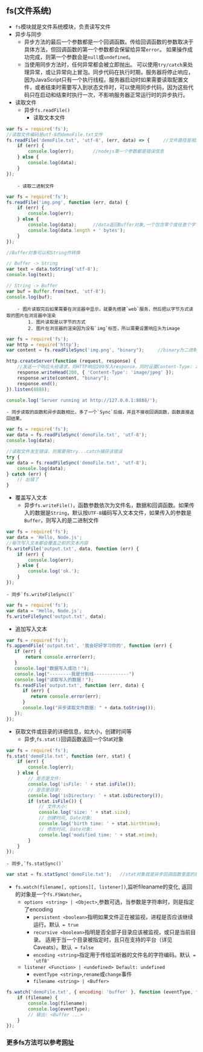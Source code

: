## fs(文件系统)
- `fs`模块就是文件系统模块，负责读写文件
- 异步与同步
    - 异步方法的最后一个参数都是一个回调函数。传给回调函数的参数取决于具体方法，但回调函数的第一个参数都会保留给异常`error`。 如果操作成功完成，则第一个参数会是`null`或`undefined`。
    - 当使用同步方法时，任何异常都会被立即抛出。 可以使用`try/catch`来处理异常，或让异常向上冒泡。同步代码在执行时期，服务器将停止响应，因为JavaScript只有一个执行线程。服务器启动时如果需要读取配置文件，或者结束时需要写入到状态文件时，可以使用同步代码，因为这些代码只在启动和结束时执行一次，不影响服务器正常运行时的异步执行。
- 读取文件
    - 异步`fs.readFile()`
        - 读取文本文件
```javascript
var fs = require('fs');
//读取文件编码是utf-8的demoFile.txt文件
fs.readFile('demoFile.txt', 'utf-8', (err, data) => {     //文件路径是相对于process.cwd()当前工作目录的
    if (err) {
        console.log(err);       //nodejs第一个参数都是错误信息
    } else {
        console.log(data);
    }
});
```
        - 读取二进制文件
```javascript
var fs = require('fs');
fs.readFile('img.png', function (err, data) {
    if (err) {
        console.log(err);
    } else {
        console.log(data);      //data返回Buffer对象,一个包含零个或任意个字节的数组（注意和Array不同）
        console.log(data.length + ' bytes');
    }
});

//Buffer对象可以和String作转换

// Buffer -> String
var text = data.toString('utf-8');
console.log(text);

// String -> Buffer
var buf = Buffer.from(text, 'utf-8');
console.log(buf);
```
        - 图片读取完后如果需要在浏览器中显示，就要先搭建`web`服务，然后把以字节方式读取的图片在浏览器中渲染
            1. 图片读取是以字节的方式
            2. 图片在浏览器的渲染因为没有`img`标签，所以需要设置响应头为image
```javascript
var fs = require('fs');
var http = require('http');
var content = fs.readFileSync('img.png', "binary");     //binary为二进制的意思

http.createServer(function (request, response) {
    //发送一个响应头给请求，将HTTP响应200写入response，同时设置Content-Type: image/jpeg
    response.writeHead(200, { 'Content-Type': 'image/jpeg' });
    response.write(content, "binary");
    response.end();
}).listen(8888);

console.log('Server running at http://127.0.0.1:8888/');
```
    - 同步读取的函数和异步函数相比，多了一个`Sync`后缀，并且不接收回调函数，函数直接返回结果。
```javascript
var fs = require('fs');
var data = fs.readFileSync('demoFile.txt', 'utf-8');
console.log(data);

//读取文件发生错误，则需要用try...catch捕获该错误
try {
var data = fs.readFileSync('demoFile.txt', 'utf-8');
    console.log(data);
} catch (err) {
    // 出错了
}
```
- 覆盖写入文本
    - 异步`fs.writeFile()`，函数参数依次为文件名，数据和回调函数。如果传入的数据是`String`，默认按`UTF-8`编码写入文本文件，如果传入的参数是`Buffer`，则写入的是二进制文件
```javascript
var fs = require('fs');
var data = 'Hello, Node.js';
//每次写入文本都会覆盖之前的文本内容
fs.writeFile('output.txt', data, function (err) {
    if (err) {
        console.log(err);
    } else {
        console.log('ok.');
    }
});
```
    - 同步`fs.writeFileSync()`
```javascript
var fs = require('fs');
var data = 'Hello, Node.js';
fs.writeFileSync('output.txt', data);
```
- 追加写入文本
```javascript
var fs = require('fs');
fs.appendFile('output.txt', '我会好好学习你的', function (err) {
   if (err) {
       return console.error(err);
   }
   console.log("数据写入成功！");
   console.log("--------我是分割线-------------")
   console.log("读取写入的数据！");
   fs.readFile('output.txt', function (err, data) {
      if (err) {
         return console.error(err);
      }
      console.log("异步读取文件数据: " + data.toString());
   });
});
```
- 获取文件或目录的详细信息，如大小，创建时间等
    - 异步,`fs.stat()`回调函数返回一个Stat对象
```javascript
var fs = require('fs');
fs.stat('demoFile.txt', function (err, stat) {
    if (err) {
        console.log(err);
    } else {
        // 是否是文件:
        console.log('isFile: ' + stat.isFile());
        // 是否是目录:
        console.log('isDirectory: ' + stat.isDirectory());
        if (stat.isFile()) {
            // 文件大小:
            console.log('size: ' + stat.size);
            // 创建时间, Date对象:
            console.log('birth time: ' + stat.birthtime);
            // 修改时间, Date对象:
            console.log('modified time: ' + stat.mtime);
        }
    }
});
```
    - 同步,`fs.statSync()`
```javascript
var stat = fs.statSync('demoFile.txt');   //stat对象就是异步回调函数里面的那一个
```
- `fs.watch(filename[, options][, listener])`,监听fileaname的变化, 返回的对象是一个`fs.FSWatcher`。
    - `options <string> | <Object>`,参数可选，当参数是字符串时，则是指定了encoding
        - `persistent <boolean>`指明如果文件正在被监视，进程是否应该继续运行。默认` = true`
        - `recursive <boolean>`指明是否全部子目录应该被监视，或只是当前目录。 适用于当一个目录被指定时，且只在支持的平台（详见 Caveats）。默认` = false`
        - `encoding <string>`指定用于传给监听器的文件名的字符编码。默认` = 'utf8'`
    - `listener <Function> | <undefined> Default: undefined`
        - `eventType <string>`,`rename`或`change`事件
        - `filename <string> | <Buffer>`
```javascript
fs.watch('demoFile.txt', { encoding: 'buffer' }, function (eventType, filename) {       //监听器返回的对象是fs.FSWatcher。
    if (filename) {
        console.log(filename);
        console.log(eventType);
        // 输出: <Buffer ...>
    }
});
```

### 更多fs方法可以参考[网址](http://nodejs.cn/api/fs.html)

